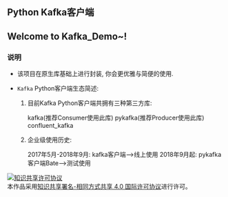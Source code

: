 ## Python Kafka客户端
Welcome to Kafka_Demo~!
---

### 说明

* 该项目在原生库基础上进行封装, 你会更优雅与简便的使用.
* `Kafka` Python客户端生态简述:

    1. 目前Kafka Python客户端共拥有三种第三方库:
    
        kafka(推荐Consumer使用此库)
        pykafka(推荐Producer使用此库)
        confluent_kafka
        
    2. 企业级使用历史:
    
        2017年5月-2018年9月: kafka客户端-->线上使用
        2018年9月起: pykafka客户端Bate-->测试使用









<a rel="license" href="http://creativecommons.org/licenses/by-sa/4.0/"><img alt="知识共享许可协议" style="border-width:0" src="https://i.creativecommons.org/l/by-sa/4.0/88x31.png" /></a><br />本作品采用<a rel="license" href="http://creativecommons.org/licenses/by-sa/4.0/">知识共享署名-相同方式共享 4.0 国际许可协议</a>进行许可。